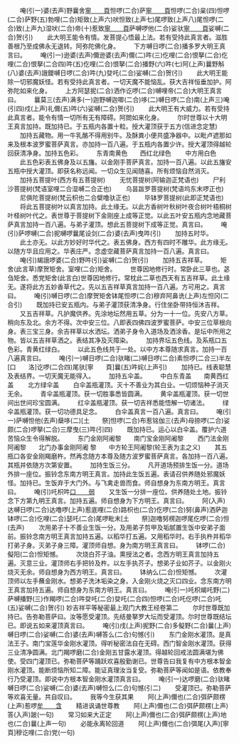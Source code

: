 <!-- { "loadSidebar": true } -->
　　唵(引一)婆(去声)野曩舍[寧　　頁](二)怛啰(二合)萨[寧　　頁](三)怛啰(二合)枲(四)怛啰(二合)萨野(五)勃哩(二合)矩致(上声六)吠怛致(上声七)尾啰致(上声八)尾怛啰(二合)致(上声九)湿吠(二合)帝(十)惹致[寧　　頁](十一)萨嚩啰他(二合)娑驮[寧　　頁](十二)娑嚩(二合)贺(引)
　　此大明王能令有情。发菩提心悟最上法。若有受持此真言者。滋胜善根乃至成佛永无退转。阿弥陀佛化身。
　　下方嚩日啰(二合)播多罗大明王真言曰。
　　唵(引一)逊婆(去声)儞逊婆(去声)儞(二)吽(三)仡哩(二合)恨拏(二合)仡哩(二合)恨拏(二合四)吽(五)仡哩(二合)恨拏(二合)播野(六)吽(七)阿(上声)曩野斛(八)婆(去声)誐鑁嚩日啰(二合)吽(九)癹吒(二合)娑嚩(二合)贺(引)
　　此大明王能除一切邪魔妖怪。若有受持此真言者。一切天魔不能恼乱。获大吉祥恒垂加护。阿弥陀如来化身。
　　上方阿瑟抳(二合)洒作讫啰(二合)嚩哩帝(二合)大明王真言曰。
　　曩莫三(去声)满多(一)迦野嚩迦唧(二合)哆(二)嚩日啰(二合)南(上声三)唵(引四)戍(上声)礼儞(五)吽(六)娑嚩(二合)贺(引)
　　此大明王有大威力。若有受持此真言者。能令有情一切所有无有障碍。阿閦如来化身。
　　尔时世尊以十大明王真言加持。既加持已。于五瓶内各置十粒。授大灌顶获于五方(信进念定慧)
　　加持五藏物。用一牛乳酪不得用别牛。及酥粪小便共盛净器中。以毗卢遮那如来及根本波罗蜜菩萨真言。亦加持一百八遍。于五瓶内各置少许。授大灌顶得越轮回获清净身。加持五色彩。
　　东青南黄色　　西红北绿色
　　中方用白色
　　此五色彩表五佛身及以五旛。以金刚手菩萨真言。加持一百八遍。以此五旛安五瓶中授大灌顶。即获名称远闻。一切众生见闻随喜。所有烦恼自然消灭。
　　加持五菩提叶(西方有五菩提树)
　　无忧菩提树(阿输迦正梵语也)
　　尸利沙菩提树(梵语室哩二合湿嚩二合正也)
　　乌昙跋罗菩提树(梵语坞东末啰正也)
　　尼俱陀菩提树(梵云枳也二合檗噜驮正也)
　　毕钵罗菩提树(此即正梵语也)
　　将此五菩提树叶以真言加持。此土缘无。以此方香树叶秋树叶夜合树叶梧桐树叶柽树叶代之。表世尊于菩提树下金刚座上成等正觉。以此五叶安五瓶内念地藏菩萨真言加持一百八遍。与弟子灌顶。想此五菩提树下成等正觉。真言曰。
　　唵(引)萨啰嚩(二合)抳嚩啰曩尾设剑(二合)婆(去声)曳吽(引)
　　加持五时华。
　　此土亦无。以此方妙好时华代之。表五佛身。西方有四时不雕华。此方缘无。以随方华且应用之。华表庄严。念虚空藏菩萨真言加持一百八遍。真言曰。
　　唵(引)朅誐啰婆(二合)野吽(引)娑嚩(二合)贺(引)
　　加持五吉祥草。
　　矩舍(此言草)摩贺矩舍。室哩(二合)矩舍。
　　世尊因地修行时。常卧此三草也。苾刍矩舍。悉党矩舍(此言白)世尊因地修行。常枕此二草也西天有五吉祥草。此土缘无。遂将此方五妙香草代之。先以五吉祥草真言加持一百八遍。方可用之。真言曰。
　　唵(引)嚩日啰(二合)摩贺矩舍钵尾怛啰(二合)穆弃阿鼻诜(上声)左怛冈(二合引)
　　既加持已安五瓶内。与弟子灌顶获清净身。行住坐卧带持恒沐吉祥。
　　又五吉祥草。凡护魔供养。先涂地坛然用五草。分为一十一位。先安八方草。稍向东及北。余方不得。次中安三位。八即表四佛四波罗蜜菩萨。中安三位草根向身。表三宝三身。余吉祥草以水洒坛。洒弟子身令入道场及洒涂香。是坛中所用之物。皆以五吉祥草洒之。表结其净及灭障染。
　　加持界坛五色线。及系瓶口五色彩。青黄红绿白。
　　以此五色线共于一处。以中方本尊随求真言。加持一百八遍真言曰。
　　唵(引一)嚩日啰(二合)驮睹(二)嚩日啰(二合)素怛啰(二合三)半左[口　　洛]讫啰(二合四)尾驮[寧　　頁]曩(五)吽姹(上声引)
　　加持已。线表聪慧及表结界。一切天魔无能得入。
　　加持五伞盖。
　　中白东青盖　　南黄西红盖
　　北方绿伞盖
　　白伞盖瓶灌顶。灭十不善业为其白业。一切烦恼种子消灭无余。
　　青伞盖瓶灌顶。获一切胜事悉皆圆满。
　　黄伞盖瓶灌顶。获一切世间出世间珍宝圆满。
　　红伞盖瓶灌顶。获一切吉祥悉能悟解一切诸法。
　　绿伞盖瓶灌顶。获一切功德具足念。
　　白伞盖真言一百八遍。真言曰。
　　唵(引一)萨嚩怛他(去声)蘖哆(二)[土　　祭]怛啰(二合)布惹铭伽三(去声)母捺啰(二合)娑颇(二合)啰拏(二合)三摩曳(三)吽(引四)
　　既加持已。运心以白伞盖。覆护六道苦恼众生令得解脱。
　　东门金刚阿阇黎　　南门宝金刚阿阇黎
　　西门法金刚阿阇黎　　北门办事金刚阿阇
黎　　中方轮王阿阇黎(轮王表为主之义)
　　其五瓶口各安金刚羯磨杵。然再念随方本尊及随方波罗蜜菩萨真言。各加持一百八遍。其瓶并依随方次第安置。
　　加持生饭三分。
　　凡开道场预排生饭一分。道场外排一座位。振铃念东南方明王真言。加持此生饭五遍。表请召供养随处邪魔妖怪。加持已。生饭弃于大门外。与飞禽走兽而食。师自想身为东南方明王。真言曰。
　　唵(引)吒枳吽[口　　弱](入声引)
　　又生饭一分排一座位。供养随处土地。振铃念下方第九明王真言。加持五遍。师自想身为下方明王。真言曰。
　　阿(入声)达嚩日啰(二合)达噜啰(上声)惹底哩(二合)路枳也(二合)仡啰(二合)努(鼻声)洒萨迦钵啰(二合)仡哩(二合)瑟吒(二合)尾啰毗末[土　　祭]迦噜努楞迦啰尾仡啰(二合)怛(去声)
　　次用弟子十不善业生饭一分。及用弟子剪甲及垢腻置生饭中安弟子面前。振铃念南方明王真言加持五遍。以稻华打五遍。又用稻华时。右手执杵并稻华打弟子身。灭弟子身三障。灌顶师自想。身为南方明王真言曰。
　　钵啰(二合)儗阳(二合)怛矩憾。
　　次烧白芥子油。熏授法之者。念西方明王真言加持五遍。灭意三业。灌顶师右手把铃及杵。以左手执芥子。想弟子业如芥子。以金刚火烧灭无余。师自想身为西方明王。真言曰。
　　钵纳么(二合)怛矩憾。
　　次灌顶师以左手蘸金刚水。想弟子洗沐垢染之身。入金刚火烧之灭口四业。念东南方明王真言加持五遍。师自想身为东南方明王。真言曰。
　　唵(引一)吒枳朅吒野(二)萨嚩播野(三)作羯啰(二合)吽癹吒(二合)癹吒(二合四)怛啰(二合)吒仡啰(二合)吒(五)娑嚩(二合)贺(引)
妙吉祥平等秘密最上观门大教王经卷第二
　　尔时世尊既加持已。告弥勒菩萨曰。汝等愿受灌顶。先结曼拏罗大坛而受灌顶。尔时世尊既结坛已。即说五如来灌顶真言曰。
　　唵(引)戌(上声)抳野(二合)多儗野(二合)曩(上声)嚩日啰(二合)娑嚩(二合)婆(去声)嚩答么(二合)句憾(引)
　　东门金刚水灌顶。是真法王子。南门宝莲华金刚水灌顶。得听秘密法自在无碍。西门智金刚水灌顶。获得三业清净圆满。北门羯啰磨(二合)金刚五甘露水灌顶。得越轮回戒法圆满堪为佛使。受四门灌顶已。弥勒菩萨等踊跃欢喜殷勤谢已。世尊告曰我复有中方根本智金刚水灌顶。能断烦恼所知二障。能证真理汝当复受。弥勒菩萨等闻如是语。依教奉行乃受灌顶。即说中方根本智金刚水灌顶真言曰。
　　唵(引一)达啰磨(二合)驮睹嚩日啰(二合)娑嚩(二合)婆(去声)嚩怛么(二合)句憾(引二)
　　受灌顶已。弥勒菩萨等欢喜无量。共自叹曰。
　　我等今生获其果
　　阿(上声)儞也(二合)弭萨颇楞(上声)惹啰[牟　　含](二合一句)
　　精进讽诵世尊教
　　阿(上声)儞也(二合)弭萨颇楞(上声)答(入声)跛(一句)
　　常习如来大正定
　　阿(上声)儞也(二合)弭萨颇楞(上声)地也(二合)曩(上声一句)
　　必能永离轮回道
　　阿(上声)儞也(二合)弭尾(入声)[寧　　頁]穆讫哩(二合)党(一句)
